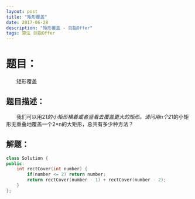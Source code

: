 ```yaml
---
layout: post
title: "矩形覆盖"
date: 2017-06-28
description: "矩形覆盖 - 剑指Offer"
tags: 算法 剑指Offer
---
```


# 题目：
　　矩形覆盖

## 题目描述：
　　我们可以用2*1的小矩形横着或者竖着去覆盖更大的矩形。请问用n个2*1的小矩形无重叠地覆盖一个2*n的大矩形，总共有多少种方法？

## 解题：
```c++
class Solution {
public:
    int rectCover(int number) {
        if(number <= 2) return number;
        return rectCover(number - 1) + rectCover(number - 2);
    }
};
```
